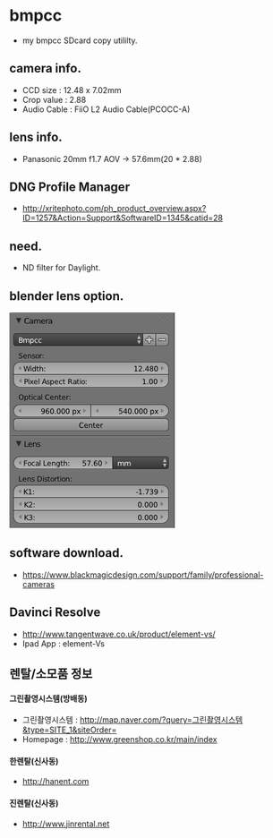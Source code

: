 # bmpcc
- my bmpcc SDcard copy utililty.

## camera info.
- CCD size : 12.48 x 7.02mm
- Crop value : 2.88
- Audio Cable : FiiO L2 Audio Cable(PCOCC-A)


## lens info.
- Panasonic 20mm f1.7 AOV -> 57.6mm(20 * 2.88)

## DNG Profile Manager
- http://xritephoto.com/ph_product_overview.aspx?ID=1257&Action=Support&SoftwareID=1345&catid=28

## need.
- ND filter for Daylight.

## blender lens option.
![alt blender_op](https://raw.githubusercontent.com/khw7096/bmpcc/master/lensdist/blender_lensdisto.png)

## software download.
- https://www.blackmagicdesign.com/support/family/professional-cameras

## Davinci Resolve 
- http://www.tangentwave.co.uk/product/element-vs/
- Ipad App : element-Vs

## 렌탈/소모품 정보
#### 그린촬영시스템(방배동)
- 그린촬영시스템 : http://map.naver.com/?query=그린촬영시스템&type=SITE_1&siteOrder=
- Homepage : http://www.greenshop.co.kr/main/index

#### 한렌탈(신사동)
- http://hanent.com

#### 진렌탈(신사동)
- http://www.jinrental.net
